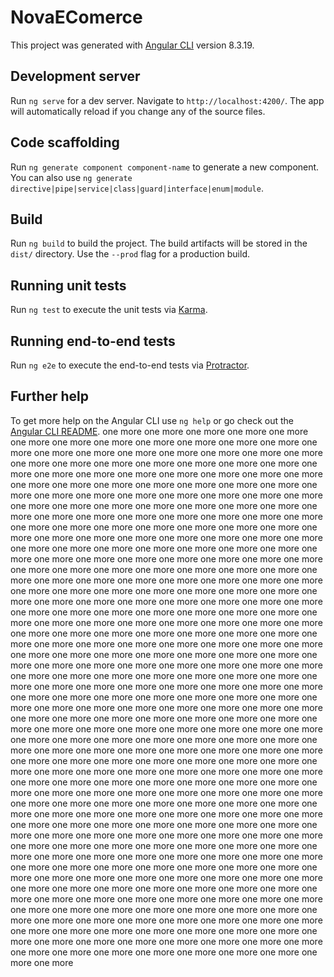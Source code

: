 # NovaEComerce

This project was generated with [Angular CLI](https://github.com/angular/angular-cli) version 8.3.19.

## Development server

Run `ng serve` for a dev server. Navigate to `http://localhost:4200/`. The app will automatically reload if you change any of the source files.

## Code scaffolding

Run `ng generate component component-name` to generate a new component. You can also use `ng generate directive|pipe|service|class|guard|interface|enum|module`.

## Build

Run `ng build` to build the project. The build artifacts will be stored in the `dist/` directory. Use the `--prod` flag for a production build.

## Running unit tests

Run `ng test` to execute the unit tests via [Karma](https://karma-runner.github.io).

## Running end-to-end tests

Run `ng e2e` to execute the end-to-end tests via [Protractor](http://www.protractortest.org/).

## Further help

To get more help on the Angular CLI use `ng help` or go check out the [Angular CLI README](https://github.com/angular/angular-cli/blob/master/README.md).
one more
one more
one more
one more
one more
one more
one more
one more
one more
one more
one more
one more
one more
one more
one more
one more
one more
one more
one more
one more
one more
one more
one more
one more
one more
one more
one more
one more
one more
one more
one more
one more
one more
one more
one more
one more
one more
one more
one more
one more
one more
one more
one more
one more
one more
one more
one more
one more
one more
one more
one more
one more
one more
one more
one more
one more
one more
one more
one more
one more
one more
one more
one more
one more
one more
one more
one more
one more
one more
one more
one more
one more
one more
one more
one more
one more
one more
one more
one more
one more
one more
one more
one more
one more
one more
one more
one more
one more
one more
one more
one more
one more
one more
one more
one more
one more
one more
one more
one more
one more
one more
one more
one more
one more
one more
one more
one more
one more
one more
one more
one more
one more
one more
one more
one more
one more
one more
one more
one more
one more
one more
one more
one more
one more
one more
one more
one more
one more
one more
one more
one more
one more
one more
one more
one more
one more
one more
one more
one more
one more
one more
one more
one more
one more
one more
one more
one more
one more
one more
one more
one more
one more
one more
one more
one more
one more
one more
one more
one more
one more
one more
one more
one more
one more
one more
one more
one more
one more
one more
one more
one more
one more
one more
one more
one more
one more
one more
one more
one more
one more
one more
one more
one more
one more
one more
one more
one more
one more
one more
one more
one more
one more
one more
one more
one more
one more
one more
one more
one more
one more
one more
one more
one more
one more
one more
one more
one more
one more
one more
one more
one more
one more
one more
one more
one more
one more
one more
one more
one more
one more
one more
one more
one more
one more
one more
one more
one more
one more
one more
one more
one more
one more
one more
one more
one more
one more
one more
one more
one more
one more
one more
one more
one more
one more
one more
one more
one more
one more
one more
one more
one more
one more
one more
one more
one more
one more
one more
one more
one more
one more
one more
one more
one more
one more
one more
one more
one more
one more
one more
one more
one more
one more
one more
one more
one more
one more
one more
one more
one more
one more
one more
one more
one more
one more
one more
one more
one more
one more
one more
one more
one more
one more
one more
one more
one more
one more
one more
one more
one more
one more
one more
one more
one more
one more
one more
one more
one more
one more
one more
one more
one more
one more
one more
one more
one more
one more
one more
one more
one more
one more
one more
one more
one more
one more
one more
one more
one more
one more
one more
one more
one more
one more
one more
one more
one more
one more
one more
one more
one more
one more
one more
one more
one more
one more
one more
one more
one more
one more
one more
one more
one more
one more
one more
one more
one more
one more
one more
one more
one more
one more
one more
one more
one more
one more
one more
one more
one more
one more
one more
one more
one more
one more
one more
one more
